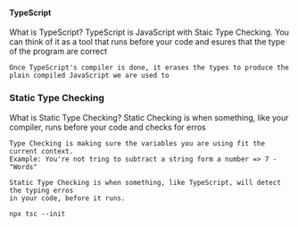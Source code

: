 #### TypeScript
What is TypeScript?
    TypeScript is JavaScript with Staic Type Checking. You can think of it as a tool that runs before your code and esures that the type of the program are correct

    Once TypeScript's compiler is done, it erases the types to produce the plain compiled JavaScript we are used to

### Static Type Checking
What is Static Type Checking?
    Static Checking is when something, like your compiler, runs before your code and checks for erros

    Type Checking is making sure the variables you are using fit the current context.
    Example: You're not tring to subtract a string form a number => 7 - "Words"

    Static Type Checking is when something, like TypeScript, will detect the typing erros
    in your code, before it runs.

    npx tsc --init